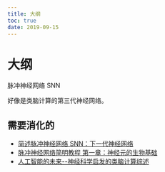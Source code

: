 ```yaml
---
title: 大纲
toc: true
date: 2019-09-15
---
```

# 大纲

脉冲神经网络 SNN

好像是类脑计算的第三代神经网络。

## 需要消化的

- [简述脉冲神经网络 SNN：下一代神经网络](https://www.jiqizhixin.com/articles/2018-01-13-7)
- [脉冲神经网络简明教程 第一章：神经元的生物基础](https://zhuanlan.zhihu.com/p/45208720)
- [人工智能的未来--神经科学启发的类脑计算综述](https://zhuanlan.zhihu.com/p/35416350)
